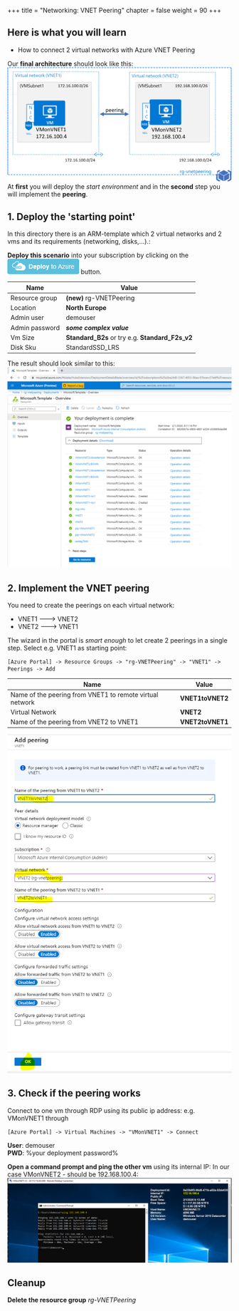 +++
title = "Networking: VNET Peering"
chapter = false
weight = 90
+++

## Here is what you will learn ##
- How to connect 2 virtual networks with Azure VNET Peering

Our **final architecture** should look like this: 
![Final architecture](vnetpeeringarchitecture.png)  
At **first** you will deploy the _start environment_ and in the **second** step you will implement the **peering**.

## 1. Deploy the 'starting point' ##
In this directory there is an ARM-template which 2 virtual networks and 2 vms and its requirements (networking, disks,...).:  

**Deploy this scenario** into your subscription by clicking on the 
<a href="https://portal.azure.com/#create/Microsoft.Template/uri/https%3A%2F%2Fraw.githubusercontent.com%2FCSA-OCP-GER%2Fazure-developer-college%2Fmaster%2Fday1%2Fchallenges%2FChallenge%209%2FChallenge9Start.json"><img src="deploytoazure.png"/></a>
button.  

| Name | Value |
|---|---|
| Resource group  |  **(new)** rg-VNETPeering |
| Location  |  **North Europe** |   
| Admin user  |  demouser |   
| Admin password  |  **_some complex value_** |   
| Vm Size  |  **Standard_B2s**  or try e.g. **Standard_F2s_v2**|   
| Disk Sku  |  StandardSSD_LRS |  
  
The result should look similar to this:  
![Deployment result](armdeploymentresult.PNG)  

## 2. Implement the VNET peering ##
You need to create the peerings on each virtual network:  
- VNET1 ---> VNET2
- VNET2 ---> VNET1  

The wizard in the portal is _smart enough_ to let create 2 peerings in a single step. Select e.g. VNET1 as starting point:
```
[Azure Portal] -> Resource Groups -> "rg-VNETPeering" -> "VNET1" -> Peerings -> Add
```  

| Name | Value |
|---|---|
| Name of the peering from VNET1 to remote virtual network |  **VNET1toVNET2** |
| Virtual Network  | **VNET2** |
| Name of the peering from VNET2 to VNET1  |  **VNET2toVNET1** |   

![VNET Peering settings](vnetpeeringsettings.PNG)
  
## 3. Check if the peering works ##
Connect to one vm through RDP using its public ip address: e.g. VMonVNET1 through 
```
[Azure Portal] -> Virtual Machines -> "VMonVNET1" -> Connect
```
**User**: demouser  
**PWD**: %your deployment password%  
  

**Open a command prompt and ping the other vm** using its internal IP: In our case VMonVNET2 - should be 192.168.100.4:  
![VNET Peering ping test](vnetpeeringtest.PNG)

## Cleanup ##
**Delete the resource group** _rg-VNETPeering_
